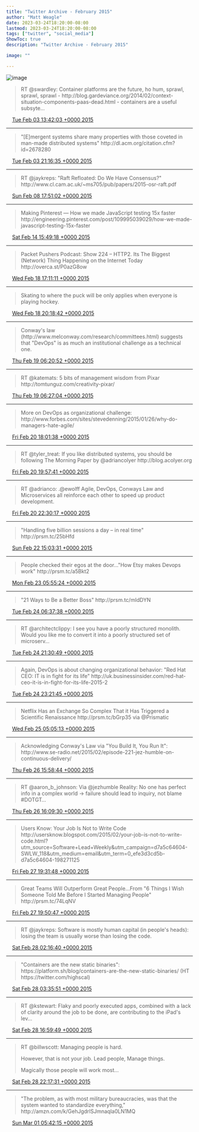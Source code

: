 ```yaml
---
title: "Twitter Archive - February 2015"
author: "Matt Weagle"
date: 2023-03-24T18:20:00-08:00
lastmod: 2023-03-24T18:20:00-08:00
tags: ["twitter", "social_media"]
ShowToc: true
description: "Twitter Archive - February 2015"

image: ""

---
```

![image](/sadtwitterbird3.jpg)

> RT @swardley: Container platforms are the future, ho hum, sprawl, sprawl, sprawl \- http://blog\.gardeviance\.org/2014/02/context\-situation\-components\-paas\-dead\.html \- containers are a useful subsyte…

<img src="./media/tweet.ico" width="12" /> [Tue Feb 03 13:42:03 +0000 2015](https://twitter.com/mweagle/status/562606948801998849)

----

> "\[E\]mergent systems share many properties with those coveted in man\-made distributed systems" http://dl\.acm\.org/citation\.cfm?id\=2678280

<img src="./media/tweet.ico" width="12" /> [Tue Feb 03 21:16:35 +0000 2015](https://twitter.com/mweagle/status/562721333382225924)

----

> RT @jaykreps: "Raft Refloated: Do We Have Consensus?" http://www\.cl\.cam\.ac\.uk/\~ms705/pub/papers/2015\-osr\-raft\.pdf

<img src="./media/tweet.ico" width="12" /> [Sun Feb 08 17:51:02 +0000 2015](https://twitter.com/mweagle/status/564481545461723136)

----

> Making Pinterest — How we made JavaScript testing 15x faster http://engineering\.pinterest\.com/post/109995039029/how\-we\-made\-javascript\-testing\-15x\-faster

<img src="./media/tweet.ico" width="12" /> [Sat Feb 14 15:49:18 +0000 2015](https://twitter.com/mweagle/status/566625235923767298)

----

> Packet Pushers Podcast: Show 224 – HTTP2\. Its The Biggest \(Network\) Thing Happening on the Internet Today http://overca\.st/P0azG8ow

<img src="./media/tweet.ico" width="12" /> [Wed Feb 18 17:11:11 +0000 2015](https://twitter.com/mweagle/status/568095396238487553)

----

> Skating to where the puck will be only applies when everyone is playing hockey\.

<img src="./media/tweet.ico" width="12" /> [Wed Feb 18 20:18:42 +0000 2015](https://twitter.com/mweagle/status/568142583253184513)

----

> Conway's law \(http://www\.melconway\.com/research/committees\.html\) suggests that "DevOps" is as much an institutional challenge as a technical one\.

<img src="./media/tweet.ico" width="12" /> [Thu Feb 19 06:20:52 +0000 2015](https://twitter.com/mweagle/status/568294125004394496)

----

> RT @katemats: 5 bits of management wisdom from Pixar http://tomtunguz\.com/creativity\-pixar/

<img src="./media/tweet.ico" width="12" /> [Thu Feb 19 06:27:04 +0000 2015](https://twitter.com/mweagle/status/568295686644453376)

----

> More on DevOps as organizational challenge: http://www\.forbes\.com/sites/stevedenning/2015/01/26/why\-do\-managers\-hate\-agile/

<img src="./media/tweet.ico" width="12" /> [Fri Feb 20 18:01:38 +0000 2015](https://twitter.com/mweagle/status/568832865246388225)

----

> RT @tyler\_treat: If you like distributed systems, you should be following The Morning Paper by @adriancolyer http://blog\.acolyer\.org

<img src="./media/tweet.ico" width="12" /> [Fri Feb 20 19:57:41 +0000 2015](https://twitter.com/mweagle/status/568862072710275072)

----

> RT @adrianco: \.@ewolff Agile, DevOps, Conways Law and Microservices all reinforce each other to speed up product development\.

<img src="./media/tweet.ico" width="12" /> [Fri Feb 20 22:30:17 +0000 2015](https://twitter.com/mweagle/status/568900476181164033)

----

> "Handling five billion sessions a day – in real time" http://prsm\.tc/25bHfd

<img src="./media/tweet.ico" width="12" /> [Sun Feb 22 15:03:31 +0000 2015](https://twitter.com/mweagle/status/569512816471777281)

----

> People checked their egos at the door\.\.\."How Etsy makes Devops work" http://prsm\.tc/a5Bkt2

<img src="./media/tweet.ico" width="12" /> [Mon Feb 23 05:55:24 +0000 2015](https://twitter.com/mweagle/status/569737267620630528)

----

> "21 Ways to Be a Better Boss" http://prsm\.tc/mIdDYN

<img src="./media/tweet.ico" width="12" /> [Tue Feb 24 06:37:38 +0000 2015](https://twitter.com/mweagle/status/570110284624306176)

----

> RT @architectclippy: I see you have a poorly structured monolith\. Would you like me to convert it into a poorly structured set of microserv…

<img src="./media/tweet.ico" width="12" /> [Tue Feb 24 21:30:49 +0000 2015](https://twitter.com/mweagle/status/570335059296677889)

----

> Again, DevOps is about changing organizational behavior: "Red Hat CEO: IT is in fight for its life" http://uk\.businessinsider\.com/red\-hat\-ceo\-it\-is\-in\-fight\-for\-its\-life\-2015\-2

<img src="./media/tweet.ico" width="12" /> [Tue Feb 24 23:21:45 +0000 2015](https://twitter.com/mweagle/status/570362977016156161)

----

> Netflix Has an Exchange So Complex That it Has Triggered a Scientific Renaissance http://prsm\.tc/bGrp35 via @Prismatic

<img src="./media/tweet.ico" width="12" /> [Wed Feb 25 05:05:13 +0000 2015](https://twitter.com/mweagle/status/570449412511694848)

----

> Acknowledging Conway's Law via "You Build It, You Run It": http://www\.se\-radio\.net/2015/02/episode\-221\-jez\-humble\-on\-continuous\-delivery/

<img src="./media/tweet.ico" width="12" /> [Thu Feb 26 15:58:44 +0000 2015](https://twitter.com/mweagle/status/570976265567539200)

----

> RT @aaron\_b\_johnson: Via @jezhumble Reality: No one has perfect info in a complex world \-&gt; failure should lead to inquiry, not blame \#DOTGT…

<img src="./media/tweet.ico" width="12" /> [Thu Feb 26 16:09:30 +0000 2015](https://twitter.com/mweagle/status/570978975016562688)

----

> Users Know: Your Job Is Not to Write Code http://usersknow\.blogspot\.com/2015/02/your\-job\-is\-not\-to\-write\-code\.html?utm\_source\=Software\+Lead\+Weekly&utm\_campaign\=d7a5c64604\-SWLW\_118&utm\_medium\=email&utm\_term\=0\_efe3d3cd5b\-d7a5c64604\-198271125

<img src="./media/tweet.ico" width="12" /> [Fri Feb 27 19:31:48 +0000 2015](https://twitter.com/mweagle/status/571392271289094144)

----

> Great Teams Will Outperform Great People\.\.\.From "6 Things I Wish Someone Told Me Before I Started Managing People" http://prsm\.tc/74LqNV

<img src="./media/tweet.ico" width="12" /> [Fri Feb 27 19:50:47 +0000 2015](https://twitter.com/mweagle/status/571397050157424640)

----

> RT @jaykreps: Software is mostly human capital \(in people's heads\): losing the team is usually worse than losing the code\.

<img src="./media/tweet.ico" width="12" /> [Sat Feb 28 02:16:40 +0000 2015](https://twitter.com/mweagle/status/571494161691496448)

----

> "Containers are the new static binaries": https://platform\.sh/blog/containers\-are\-the\-new\-static\-binaries/ \(HT https://twitter\.com/highscal\)

<img src="./media/tweet.ico" width="12" /> [Sat Feb 28 03:35:51 +0000 2015](https://twitter.com/mweagle/status/571514088263532545)

----

> RT @kstewart: Flaky and poorly executed apps, combined with a lack of clarity around the job to be done, are contributing to the iPad's lev…

<img src="./media/tweet.ico" width="12" /> [Sat Feb 28 16:59:49 +0000 2015](https://twitter.com/mweagle/status/571716412323962880)

----

> RT @billwscott: Managing people is hard\.  
>   
> However, that is not your job\. Lead people, Manage things\.  
>   
> Magically those people will work most…

<img src="./media/tweet.ico" width="12" /> [Sat Feb 28 22:17:31 +0000 2015](https://twitter.com/mweagle/status/571796364364926977)

----

> "The problem, as with most military bureaucracies, was that the system wanted to standardize everything," http://amzn\.com/k/GehJgdrlSJmnaqla0LN1MQ

<img src="./media/tweet.ico" width="12" /> [Sun Mar 01 05:42:15 +0000 2015](https://twitter.com/mweagle/status/571908285638553600)